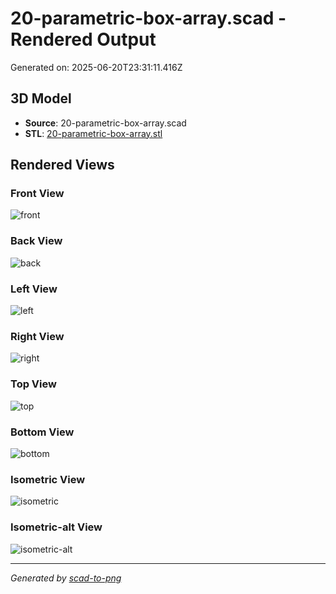 # 20-parametric-box-array.scad - Rendered Output

Generated on: 2025-06-20T23:31:11.416Z

## 3D Model

- **Source**: 20-parametric-box-array.scad
- **STL**: [20-parametric-box-array.stl](./20-parametric-box-array.stl)

## Rendered Views

### Front View
![front](./front.png)

### Back View
![back](./back.png)

### Left View
![left](./left.png)

### Right View
![right](./right.png)

### Top View
![top](./top.png)

### Bottom View
![bottom](./bottom.png)

### Isometric View
![isometric](./isometric.png)

### Isometric-alt View
![isometric-alt](./isometric-alt.png)

---
*Generated by [scad-to-png](https://github.com/imjasonh/scad-to-png)*
